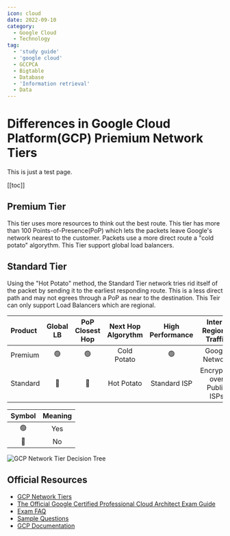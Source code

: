 ```yaml
---
icon: cloud
date: 2022-09-10
category:
  - Google Cloud
  - Technology
tag:
  - 'study guide'
  - 'google cloud'
  - GCCPCA
  - Bigtable
  - Database
  - 'Information retrieval'
  - Data
---
```


# Differences in Google Cloud Platform(GCP) Priemium Network Tiers

This is just a test page.

[[toc]]

## Premium Tier
This tier uses more resources to think out the best route. This tier has more
than 100 Points-of-Presence(PoP) which lets the packets leave Google's network
nearest to the customer. Packets use a more direct route a "cold potato"
algorythm. This Tier support global load balancers.

## Standard Tier
Using the "Hot Potato" method, the Standard Tier network tries rid itself of the
packet by sending it to the earliest responding route. This is a less direct
path and may not egrees through a PoP as near to the destination. This Teir can
only support Load Balancers which are regional.

|Product      |Global LB |PoP Closest Hop|Next Hop Algorythm|High Performance|Inter-Regional Traffic|Cloud CDN|Cloud VPN/Router|
|:------------|:--------:|:-------------:|:----------------:|:--------------:|:------------------------:|:--------:|:--------:|
| Premium     |     🟢   |🟢            |Cold Potato       |    🟢          |Google Network            |    🟢   |     🟢   |
| Standard    |     🔴   |🔴            |Hot Potato        |Standard ISP    |Encrypted over Public ISPs|    🔴   |      🔴  |

| Symbol  |    Meaning   |
|:-------:|:------------:|
|   🟢    | Yes          |
|   🔴    | No           |

![GCP Network Tier Decision Tree](https://cloud.google.com/static/images/network-tiers/decision-tree.svg)

## Official Resources
* [GCP Network Tiers](https://cloud.google.com/network-tiers)
* [The Official Google Certified Professional Cloud Architect Exam
  Guide](http://cloud.google.com/certification/guides/professional-cloud-architect)
* [Exam FAQ](http://cloud.google.com/certification/faqs/#0)
* [Sample Questions](http://cloud.google.com/certiications/cloud-architect)
* [GCP Documentation](http://cloud.google.com/docs)